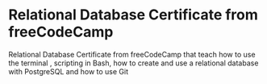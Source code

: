 # Relational Database Certificate from freeCodeCamp
 Relational Database Certificate from freeCodeCamp that teach how to use the terminal , scripting in Bash, how to create and use a relational database with PostgreSQL and how to use Git
